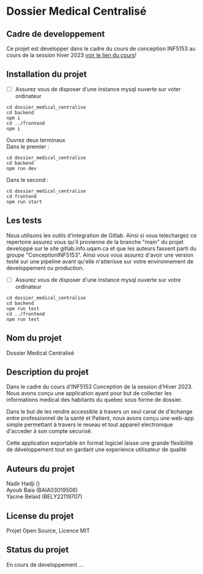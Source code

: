 # Dossier Medical Centralisé



## Cadre de developpement

Ce projet est developper dans le cadre du cours de conception INF5153 au cours de la session hiver 2023 [voir le lien du cours](https://ena01.uqam.ca/course/view.php?id=56107)!

## Installation du projet

- [ ] Assurez vous de disposer d'une instance mysql ouverte sur voter ordinateur

```
cd dossier_medical_centralise
cd backend
npm i
cd ../frontend
npm i
```
Ouvrez deux terminaux    
Dans le premier :   
```
cd dossier_medical_centralise
cd backend
npm run dev
```

Dans le second :   
```
cd dossier_medical_centralise
cd frontend
npm run start
```

## Les tests

Nous utilisons les outils d'integration de Gitlab. Ainsi si vous telechargez ce repertoire assurez vous qu'il provienne de la branche "main" du projet developpé sur le site gitlab.info.uqam.ca et que les auteurs fassent parti du groupe "ConceptionINF5153". Ainsi vous vous assurez d'avoir une version testé sur une pipeline avant qu'elle n'atterisse sur votre environnement de developpement ou production.

- [ ] Assurez vous de disposer d'une instance mysql ouverte sur votre ordinateur
```
cd dossier_medical_centralise
cd backend
npm run test
cd ../frontend
npm run test
```

## Nom du projet
Dossier Medical Centralisé

## Description du projet
Dans le cadre du cours d'INF5153 Conception de la session d'Hiver 2023.    
Nous avons conçu une application ayant pour but de collecter les informations medical des habitants du quebec sous forme de dossier.  

Dans le but de les rendre accessible à travers un seul canal de d'échange entre professionnel de la santé et Patient, nous avons conçu une web-app simple permettant à travers le reseau et tout appareil electronique d'acceder à son compte sécurisé.   

Cette application exportable en format logiciel laisse une grande flexibilité de développement tout en gardant une experience utilisateur de qualité

## Auteurs du projet

Nadir Hadji  ()  
Ayoub Baia  (BAIA03019506)  
Yacine Belaid (BELY22119707)

## License du projet
Projet Open Source, Licence MIT

## Status du projet
En cours de developpement ...
